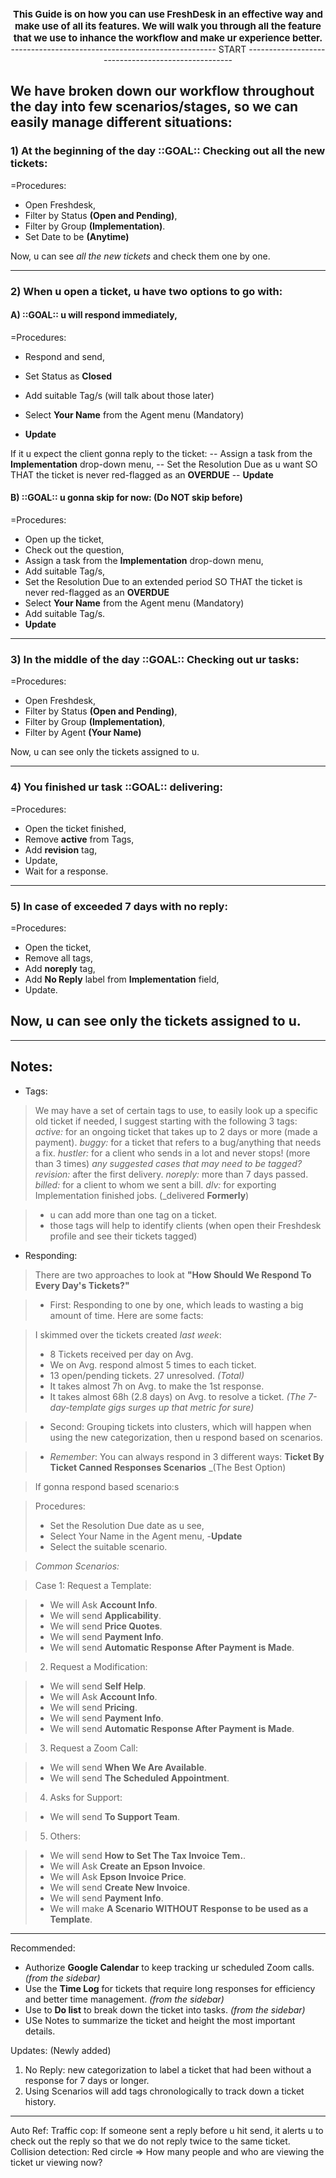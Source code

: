 <div style="text-align:center;font-size:15px;font-weight:bold;">This Guide is on how you can use FreshDesk in an effective way and make use of all its features. We will walk you through all the feature that we use to inhance the workflow and make ur experience better.</div>

<div style="text-align:center">
--------------------------------------------------- START ---------------------------------------------------
</div>

## We have broken down our workflow throughout the day into few scenarios/stages, so we can easily manage different situations:

### 1) At the beginning of the day ::GOAL:: Checking out all the new tickets:

=Procedures:
- Open Freshdesk,
- Filter by Status **(Open and Pending)**,
- Filter by Group **(Implementation)**.
- Set Date to be **(Anytime)**

Now, u can see _all the new tickets_ and check them one by one.

---

### 2) When u open a ticket, u have two options to go with: 

#### A) ::GOAL:: u will respond immediately,

=Procedures:
- Respond and send,
- Set Status as **Closed**
- Add suitable Tag/s (will talk about those later)
- Select **Your Name** from the Agent menu (Mandatory)

- **Update**

If it u expect the client gonna reply to the ticket:
-- Assign a task from the **Implementation** drop-down menu,
-- Set the Resolution Due as u want SO THAT the ticket is never red-flagged 
as an **OVERDUE**
-- **Update**

#### B) ::GOAL:: u gonna skip for now: (Do NOT skip before)

=Procedures:
- Open up the ticket,
- Check out the question,
- Assign a task from the **Implementation** drop-down menu,
- Add suitable Tag/s,
- Set the Resolution Due to an extended period SO THAT the ticket is never red-flagged as an **OVERDUE**
- Select **Your Name** from the Agent menu (Mandatory) 
- Add suitable Tag/s.
- **Update**

---

### 3) In the middle of the day ::GOAL:: Checking out ur tasks:

=Procedures:
- Open Freshdesk,
- Filter by Status **(Open and Pending)**,
- Filter by Group **(Implementation)**,
- Filter by Agent **(Your Name)**

Now, u can see only the tickets assigned to u.

---

### 4) You finished ur task ::GOAL:: delivering:

=Procedures:
- Open the ticket finished,
- Remove **active** from Tags,
- Add **revision** tag,
- Update,
- Wait for a response.
---------

### 5) In case of exceeded 7 days with no reply:

=Procedures:
- Open the ticket,
- Remove all tags,
- Add **noreply** tag,
- Add **No Reply** label from **Implementation** field,
- Update.

Now, u can see only the tickets assigned to u.
-----------------

--------------------

## Notes:

* Tags: 

>We may have a set of certain tags to use, to easily look up a specific old ticket if needed, I suggest starting with the following 3 tags:
>_active:_ for an ongoing ticket that takes up to 2 days or more (made a payment).
>_buggy:_ for a ticket that refers to a bug/anything that needs a fix.
>_hustler:_ for a client who sends in a lot and never stops! (more than 3 times)
>_any suggested cases that may need to be tagged?_
>_revision:_ after the first delivery.
>_noreply:_ more than 7 days passed.
>_billed:_ for a client to whom we sent a bill.
>_dlv:_ for exporting Implementation finished jobs. (_delivered **Formerly**)

>- u can add more than one tag on a ticket.
>- those tags will help to identify clients (when open their Freshdesk profile and see their tickets tagged)

* Responding: 

>There are two approaches to look at **"How Should We Respond To Every Day's Tickets?"** 

>- First: Responding to one by one, which leads to wasting a big amount of time. Here are some facts:

>I skimmed over the tickets created _last week_:
>- 8 Tickets received per day on Avg.
>- We on Avg. respond almost 5 times to each ticket.
>- 13 open/pending tickets. 27 unresolved. _(Total)_
>- It takes almost 7h on Avg. to make the 1st response.
>- It takes almost 68h (2.8 days) on Avg. to resolve a ticket.  _(The 7-day-template gigs surges up that metric for sure)_

>- Second: Grouping tickets into clusters, which will happen when using the new categorization, then u respond based on scenarios.

>- *Remember*: You can always respond in 3 different ways: 
**Ticket By Ticket
Canned Responses
Scenarios** _(The Best Option)

>If gonna respond based scenario:s

> Procedures:
>- Set the Resolution Due date as u see,
>- Select Your Name in the Agent menu,
>-**Update**
>- Select the suitable scenario.


>_Common Scenarios:_

>Case 1: Request a Template:

>- We will Ask **Account Info**.
>- We will send **Applicability**.
>- We will send **Price Quotes**.
>- We will send **Payment Info**.
>- We will send **Automatic Response After Payment is Made**.

>2) Request a Modification:

>- We will send **Self Help**.
>- We will Ask **Account Info**.
>- We will send **Pricing**.
>- We will send **Payment Info**.
>- We will send **Automatic Response After Payment is Made**.


>3) Request a Zoom Call:

>- We will send **When We Are Available**.
>- We will send **The Scheduled Appointment**.

>4) Asks for Support:

>- We will send **To Support Team**.

>5) Others:

>- We will send **How to Set The Tax Invoice Tem.**.
>- We will Ask **Create an Epson Invoice**.
>- We will Ask **Epson Invoice Price**.
>- We will send **Create New Invoice**.
>- We will send **Payment Info**.
>- We will make **A Scenario WITHOUT Response to be used as a Template**.

----

Recommended: 

* Authorize **Google Calendar** to keep tracking ur scheduled Zoom calls. _(from the sidebar)_
* Use the **Time Log** for tickets that require long responses for efficiency and better time management. _(from the sidebar)_
* Use to **Do list** to break down the ticket into tasks. _(from the sidebar)_
* USe Notes to summarize the ticket and height the most important details.

Updates: (Newly added)
1) No Reply: new categorization to label a ticket that had been without a response for 7 days or longer.
2) Using Scenarios will add tags chronologically to track down a ticket history.
----

Auto Ref: 
Traffic cop: If someone sent a reply before u hit send, it alerts u to check out the reply so that we do not reply twice to the same ticket.
Collision detection: Red circle => How many people and who are viewing the ticket ur viewing now? 
